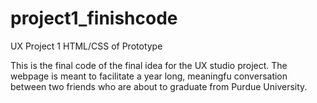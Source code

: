 # project1_finishcode
 UX Project 1 HTML/CSS of Prototype

This is the final code of the final idea for the UX studio project.
The webpage is meant to facilitate a year long, meaningfu conversation between two friends who are about to graduate from Purdue University. 

